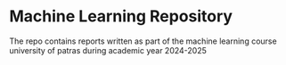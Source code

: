 # Machine Learning Repository

The repo contains reports written as part of the machine learning course university of patras during academic year 2024-2025


